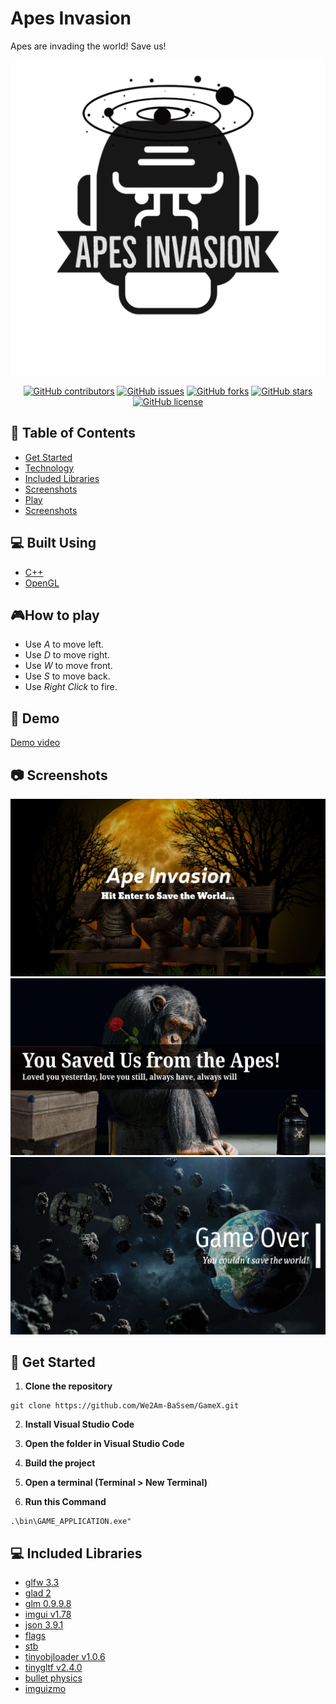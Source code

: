 # Apes Invasion

Apes are invading the world! Save us!


![Intro](assets/textures/Apes_Invasion.png "Intro")

<div align="center">
  
[![GitHub contributors](https://img.shields.io/github/contributors/We2Am-BaSsem/GameX)](https://github.com/Eagle-Hunting-Game/contributors)
[![GitHub issues](https://img.shields.io/github/issues/We2Am-BaSsem/GameX)](https://github.com/We2Am-BaSsem/GameX/issues)
[![GitHub forks](https://img.shields.io/github/forks/We2Am-BaSsem/GameX)](https://github.com/We2Am-BaSsem/GameX/network)
[![GitHub stars](https://img.shields.io/github/stars/We2Am-BaSsem/GameX)](https://github.com/We2Am-BaSsem/GameX/stargazers)
[![GitHub license](https://img.shields.io/github/license/We2Am-BaSsem/GameX)](https://github.com/We2Am-BaSsem/GameX/blob/master/LICENSE)

</div>

## 📝 Table of Contents

- [Get Started](#Install)
- [Technology](#tech)
- [Included Libraries](#IncludedLibraries)
- [Screenshots](#Screenshots)
- [Play](#play)
- [Screenshots](#Screenshots)

## 💻 Built Using <a name = "tech"></a>
- [C++]()
- [OpenGL](https://www.opengl.org/)
## 🎮How to play<a name = "play"></a>
- Use *A* to move left.
- Use *D* to move right.
- Use *W* to move front.
- Use *S* to move back.
- Use *Right Click* to fire.

## 🎥 Demo <a name = "demo"></a>

[Demo video](https://youtu.be/R9aRxzWgib8)

## 📷 Screenshots <a name = "Screenshots"></a> 
![Intro](assets/textures/start2.png "Intro")
![Win](assets/textures/win.png "Win")
![gameOver](assets/textures/gameOver.png "gameOver")


## 🏁 Get Started <a name = "Install"></a>
1. **Clone the repository**
```
git clone https://github.com/We2Am-BaSsem/GameX.git
```
2. **Install Visual Studio Code**

3. **Open the folder in Visual Studio Code**

4. **Build the project**

5. **Open a terminal (Terminal > New Terminal)**

6. **Run this Command**
```
.\bin\GAME_APPLICATION.exe"
```

## 💻 Included Libraries <a name = "IncludedLibraries"></a>

- [glfw 3.3](https://github.com/glfw/glfw)
- [glad 2](https://github.com/Dav1dde/glad/tree/glad2)
- [glm 0.9.9.8](https://github.com/g-truc/glm)
- [imgui v1.78](https://github.com/ocornut/imgui)
- [json 3.9.1](https://github.com/nlohmann/json)
- [flags](https://github.com/sailormoon/flags)
- [stb](https://github.com/nothings/stb)
- [tinyobjloader v1.0.6](https://github.com/tinyobjloader/tinyobjloader)
- [tinygltf v2.4.0](https://github.com/syoyo/tinygltf)
- [bullet physics](https://github.com/bulletphysics/bullet3)
- [imguizmo](https://github.com/CedricGuillemet/ImGuizmo)




